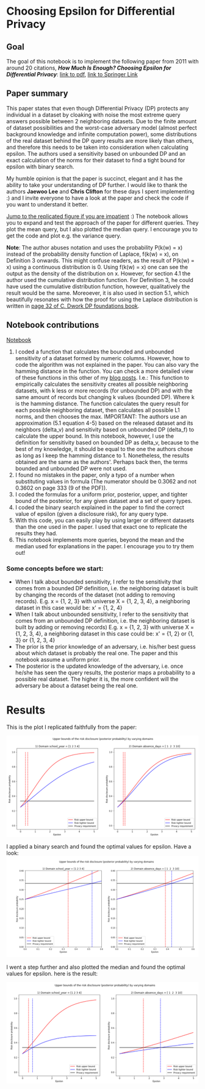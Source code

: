 # Choosing Epsilon for Differential Privacy

## Goal

The goal of this notebook is to implement the following paper from 2011 with around 20 citations, ***How Much Is Enough? Choosing Epsilon for Differential Privacy***: [link to pdf](https://git.gnunet.org/bibliography.git/plain/docs/Choosing-%CE%B5-2011Lee.pdf), [link to Springer Link](https://link.springer.com/chapter/10.1007/978-3-642-24861-0_22)

## Paper summary

This paper states that even though Differential Privacy (DP) protects any individual in a dataset by cloaking with noise the most extreme query answers possible between 2 neighboring datasets. Due to the finite amount of dataset possibilities and the worst-case adversary model (almost perfect background knowledge and infinite computation power), some distributions of the real dataset behind the DP query results are more likely than others, and therefore this needs to be taken into consideration when calculating epsilon. The authors used a sensitivity based on unbounded DP and an exact calculation of the norms for their dataset to find a tight bound for epsilon with binary search.

My humble opinion is that the paper is succinct, elegant and it has the ability to take your understanding of DP further. I would like to thank the authors **Jaewoo Lee** and **Chris Clifton** for these days I spent implementing :) and I invite everyone to have a look at the paper and check the code if you want to understand it better.

[Jump to the replicated figure if you are impatient](#results) :) 
The notebook allows you to expand and test the approach of the paper for different queries. They plot the mean query, but I also plotted the median query. I encourage you to get the code and plot e.g. the variance query.

**Note**: The author abuses notation and uses the probability P(k(w) = x) instead of the probability density function of Laplace, f(k(w) = x), on Definition 3 onwards. This might confuse readers, as the result of P(k(w) = x) using a continuous distribution is 0. Using f(k(w) = x) one can see the output as the density of the distribution on x. However, for section 4.1 the author used the cumulative distribution function.
For Definition 3, he could have used the cumulative distribution function, however, qualitatively the result would be the same.
Moreoever, it is also used in section 5.1, which beautifully resonates with how the proof for using the Laplace distribution is written in [page 32 of C. Dwork DP foundations book](https://www.cis.upenn.edu/~aaroth/Papers/privacybook.pdf). 

## Notebook contributions

[Notebook](https://github.com/gonzalo-munillag/Blog/blob/main/Extant_Papers_Implementations/A_method_to_choose_epsilon/How_much_is_enough_Calculating_An_Optimal_Epsilon.ipynb)

1. I coded a function that calculates the bounded and unbounded sensitivity of a dataset formed by numeric columns. However, how to code the algorithm was not explained in the paper. You can also vary the hamming distance in the function. You can check a more detailed view of these functions in this other of my [blog posts](https://github.com/gonzalo-munillag/Blog/tree/main/My_implementations/Global_sensitivity). I.e.: This function to empirically calculates the sensitivity creates all possible neighboring datasets, with k less or more records (for unbounded DP) and with the same amount of records but changing k values (bounded DP). Where k is the hamming distance. The function calculates the query result for each possible neighboring dataset, then calculates all possible L1 norms, and then chooses the max.
IMPORTANT: The authors use an approximation (5.1 equation 4-5) based on the released dataset and its neighbors (delta_v) and sensitivity based on unbounded DP (delta_f) to calculate the upper bound. In this notebook, however, I use the definition for sensitivity based on bounded DP as delta_v, because to the best of my knowledge, it should be equal to the one the authors chose as long as I keep the hamming distance to 1. Nonetheless, the results obtained are the same as the authors'. Perhaps back then, the terms bounded and unbounded DP were not used.
3. I found no mistakes in the paper, only a typo of a number when substituting values in formula (The numerator should be 0.3062 and not 0.3602 on page 333 (9 of the PDF)). 
4. I coded the formulas for a uniform prior, posterior, upper, and tighter bound of the posterior, for any given dataset and a set of query types.
5. I coded the binary search explained in the paper to find the correct value of epsilon (given a disclosure risk), for any query type.
6. With this code, you can easily play by using larger or different datasets than the one used in the paper. I used that exact one to replicate the results they had.
7. This notebook implements more queries, beyond the mean and the median used for explanations in the paper. I encourage you to try them out!
  
### Some concepts before we start:

- When I talk about bounded sensitivity, I refer to the sensitivity that comes from a bounded DP definition, i.e. the neighboring dataset is built by changing the records of the dataset (not adding to removing records). E.g. x = {1, 2, 3} with universe X = {1, 2, 3, 4}, a neighboring dataset in this case would be: x' = {1, 2, 4}
-  When I talk about unbounded sensitivity, I refer to the sensitivity that comes from an unbounded DP definition, i.e. the neighboring dataset is built by adding or removing records) E.g. x = {1, 2, 3} with universe X = {1, 2, 3, 4}, a neighboring dataset in this case could be: x' = {1, 2} or {1, 3} or {1, 2, 3, 4}
- The prior is the prior knowledge of an adversary, i.e. his/her best guess about which dataset is probably the real one. The paper and this notebook assume a uniform prior.
- The posterior is the updated knowledge of the adversary, i.e. once he/she has seen the query results, the posterior maps a probability to a possible real dataset. The higher it is, the more confident will the adversary be about a dataset being the real one.

<a name="results"></a>
# Results

This is the plot I replicated faithfully from the paper:

![Fig_2](Images/Fig_2.png)

I applied a binary search and found the optimal values for epsilon. Have a look:
![Fig_2_zoom](Images/Fig_zoom.png)

I went a step further and also plotted the median and found the optimal values for epsilon. here is the result:

![fig_median](Images/fig_median.png)


